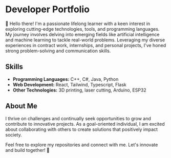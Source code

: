 # Developer Portfolio

👋 Hello there! I'm a passionate lifelong learner with a keen interest in exploring cutting-edge technologies, tools, and programming languages. My journey involves delving into emerging fields like artificial intelligence and machine learning to tackle real-world problems. Leveraging my diverse experiences in contract work, internships, and personal projects, I've honed strong problem-solving and communication skills.

## Skills

- **Programming Languages:** C++, C#, Java, Python
- **Web Development:** React, Tailwind, Typescript, Flask
- **Other Technologies:** 3D printing, laser cutting, Arduino, ESP32

## About Me

I thrive on challenges and continually seek opportunities to grow and contribute to innovative projects. As a goal-oriented individual, I am excited about collaborating with others to create solutions that positively impact society.

Feel free to explore my repositories and connect with me. Let's innovate and build together! 🚀

